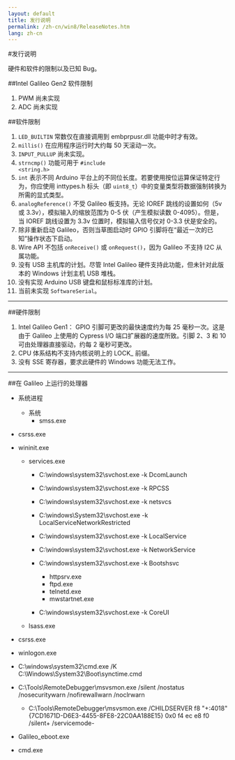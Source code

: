 ```yaml
---
layout: default
title: 发行说明
permalink: /zh-cn/win8/ReleaseNotes.htm
lang: zh-cn
---
```


#发行说明

硬件和软件的限制以及已知 Bug。</p>

##Intel Galileo Gen2 软件限制

1. PWM 尚未实现</li>
2. ADC 尚未实现</li>

##软件限制

1. `LED_BUILTIN` 常数仅在直接调用到 embprpusr.dll 功能中时才有效。
2. `millis()` 在应用程序运行时大约每 50 天滚动一次。
3. `INPUT_PULLUP` 尚未实现。
4. `strncmp()` 功能可用于 <code>\#include &lt;string.h&gt;</code>
5. `int` 表示不同 Arduino 平台上的不同位长度。若要使用按位运算保证特定行为，你应使用 inttypes.h 标头（即 `uint8_t`）中的变量类型将数据强制转换为所需的显式类型。
6. `analogReference()` 不受 Galileo 板支持。无论 IOREF 跳线的设置如何（5v 或 3.3v），模拟输入的缩放范围为 0-5 伏（产生模拟读数 0-4095）。但是，当 IOREF 跳线设置为 3.3v 位置时，模拟输入信号仅对 0-3.3 伏是安全的。
7. 除非重新启动 Galileo，否则当草图启动时 GPIO 引脚将在“最近一次的已知”操作状态下启动。
8. Wire API 不包括 <code>onReceive\(\)</code> 或 <code>onRequest\(\)</code>，因为 Galileo 不支持 I2C 从属功能。
9. 没有 USB 主机库的计划。尽管 Intel Galileo 硬件支持此功能，但未针对此版本的 Windows 计划主机 USB 堆栈。
10. 没有实现 Arduino USB 键盘和鼠标标准库的计划。
11. 当前未实现 `SoftwareSerial`。

___

##硬件限制

1. Intel Galileo Gen1： GPIO 引脚可更改的最快速度约为每 25 毫秒一次。这是由于 Galileo 上使用的 Cypress I/O 端口扩展器的速度所致。引脚 2、3 和 10 可由处理器直接驱动，约每 2 毫秒可更改。
2. CPU 体系结构不支持内核说明上的 LOCK\_ 前缀。
3. 没有 SSE 寄存器，要求此硬件的 Windows 功能无法工作。

___

##在 Galileo 上运行的处理器

* 系统进程
   * 系统
      * smss.exe

* csrss.exe
* wininit.exe
   * services.exe
      * C:\\windows\\system32\\svchost.exe -k DcomLaunch
      * C:\\windows\\system32\\svchost.exe -k RPCSS
      * C:\\windows\\system32\\svchost.exe -k netsvcs
      * C:\\windows\\System32\\svchost.exe -k LocalServiceNetworkRestricted</li>
      * C:\\windows\\system32\\svchost.exe -k LocalService
      * C:\\windows\\system32\\svchost.exe -k NetworkService
      * C:\\windows\\system32\\svchost.exe -k Bootshsvc
         * httpsrv.exe
         * ftpd.exe
         * telnetd.exe
         * mwstartnet.exe

      * C:\\windows\\system32\\svchost.exe -k CoreUI
   * lsass.exe
* csrss.exe
* winlogon.exe
* C:\\windows\\system32\\cmd.exe /K C:\\Windows\\System32\\Boot\\synctime.cmd
* C:\\Tools\\RemoteDebugger\\msvsmon.exe /silent /nostatus /nosecuritywarn /nofirewallwarn /noclrwarn
   * C:\\Tools\\RemoteDebugger\\msvsmon.exe /CHILDSERVER f8 "+:4018" {7CD1671D-D6E3-4455-8FE8-22C0AA188E15} 0x0 f4 ec e8 f0 /silent+ /servicemode-
* Galileo\_eboot.exe
* cmd.exe
